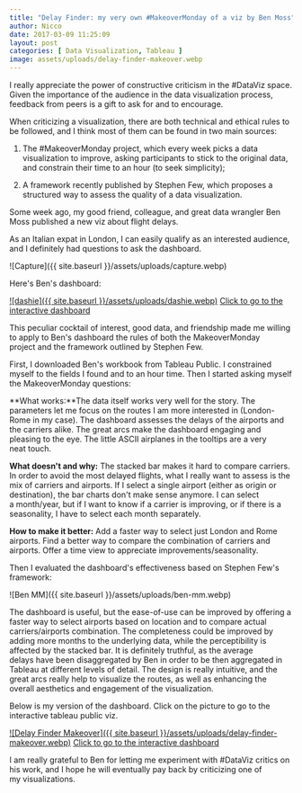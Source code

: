 ```yaml
---
title: "Delay Finder: my very own #MakeoverMonday of a viz by Ben Moss"
author: Nicco
date: 2017-03-09 11:25:09
layout: post
categories: [ Data Visualization, Tableau ]
image: assets/uploads/delay-finder-makeover.webp
---
```


I really appreciate the power of constructive criticism in the #DataViz space. Given the importance of the audience in the data visualization process, feedback from peers is a gift to ask for and to encourage.

When criticizing a visualization, there are both technical and ethical rules to be followed, and I think most of them can be found in two main sources:

1. The #MakeoverMonday project, which every week picks a data visualization to improve, asking participants to stick to the original data, and constrain their time to an hour (to seek simplicity);

2. A framework recently published by Stephen Few, which proposes a structured way to assess the quality of a data visualization.

Some week ago, my good friend, colleague, and great data wrangler Ben Moss published a new viz about flight delays.

As an Italian expat in London, I can easily qualify as an interested audience, and I definitely had questions to ask the dashboard.

![Capture]({{ site.baseurl }}/assets/uploads/capture.webp)

Here's Ben's dashboard:

[![dashie]({{ site.baseurl }}/assets/uploads/dashie.webp)](https://public.tableau.com/profile/ben.moss3243#!/vizhome/DelayFinder/DelayFinder) [Click to go to the interactive dashboard](https://public.tableau.com/profile/ben.moss3243#!/vizhome/DelayFinder/DelayFinder)

This peculiar cocktail of interest, good data, and friendship made me willing to apply to Ben's dashboard the rules of both the MakeoverMonday project and the framework outlined by Stephen Few.

First, I downloaded Ben's workbook from Tableau Public. I constrained myself to the fields I found and to an hour time. Then I started asking myself the MakeoverMonday questions:

**What works:**The data itself works very well for the story. The parameters let me focus on the routes I am more interested in (London-Rome in my case). The dashboard assesses the delays of the airports and the carriers alike. The great arcs make the dashboard engaging and pleasing to the eye. The little ASCII airplanes in the tooltips are a very neat touch.

**What doesn't and why:** The stacked bar makes it hard to compare carriers. In order to avoid the most delayed flights, what I really want to assess is the mix of carriers and airports. If I select a single airport (either as origin or destination), the bar charts don't make sense anymore. I can select a month/year, but if I want to know if a carrier is improving, or if there is a seasonality, I have to select each month separately.

**How to make it better:** Add a faster way to select just London and Rome airports. Find a better way to compare the combination of carriers and airports. Offer a time view to appreciate improvements/seasonality.

Then I evaluated the dashboard's effectiveness based on Stephen Few's framework:

![Ben MM]({{ site.baseurl }}/assets/uploads/ben-mm.webp)

The dashboard is useful, but the ease-of-use can be improved by offering a faster way to select airports based on location and to compare actual carriers/airports combination. The completeness could be improved by adding more months to the underlying data, while the perceptibility is affected by the stacked bar. It is definitely truthful, as the average delays have been disaggregated by Ben in order to be then aggregated in Tableau at different levels of detail. The design is really intuitive, and the great arcs really help to visualize the routes, as well as enhancing the overall aesthetics and engagement of the visualization.

Below is my version of the dashboard. Click on the picture to go to the interactive tableau public viz.

[![Delay Finder Makeover]({{ site.baseurl }}/assets/uploads/delay-finder-makeover.webp)](https://public.tableau.com/views/DelayFinder-AMakeOverofadashboardbyBenMoss/DelayFinderMakeover?:embed=y&:display_count=yes)
[Click to go to the interactive dashboard](https://public.tableau.com/views/DelayFinder-AMakeOverofadashboardbyBenMoss/DelayFinderMakeover?:embed=y&:display_count=yes)

I am really grateful to Ben for letting me experiment with #DataViz critics on his work, and I hope he will eventually pay back by criticizing one of my visualizations.
